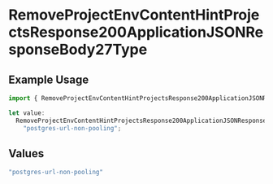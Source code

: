 # RemoveProjectEnvContentHintProjectsResponse200ApplicationJSONResponseBody27Type

## Example Usage

```typescript
import { RemoveProjectEnvContentHintProjectsResponse200ApplicationJSONResponseBody27Type } from "@vercel/sdk/models/operations/removeprojectenv.js";

let value:
  RemoveProjectEnvContentHintProjectsResponse200ApplicationJSONResponseBody27Type =
    "postgres-url-non-pooling";
```

## Values

```typescript
"postgres-url-non-pooling"
```